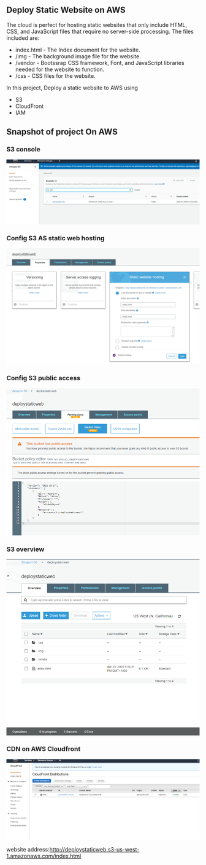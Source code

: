## Deploy Static Website on AWS
The cloud is perfect for hosting static websites that only include HTML, CSS, and JavaScript files that require no server-side processing.
The files included are: 

- index.html - The Index document for the website.
- /img - The background image file for the website.
- /vendor - Bootssrap CSS framework, Font, and JavaScript libraries needed for the website to function.
- /css - CSS files for the website.

In this project, Deploy a static website to AWS using 
- S3 
- CloudFront
- IAM

## Snapshot of project On AWS

### S3 console
![S3 console](https://github.com/davincizhao/Education/blob/main/CloudComputing/CloudDevOpsEngineer/01_DeployStaticWebsiteOn_AWS/s3_console.png)
### Config S3 AS static web hosting
![web_hosting](https://github.com/davincizhao/Education/blob/main/CloudComputing/CloudDevOpsEngineer/01_DeployStaticWebsiteOn_AWS/web_hosting.png)
### Config S3 public access
![public_access](https://github.com/davincizhao/Education/blob/main/CloudComputing/CloudDevOpsEngineer/01_DeployStaticWebsiteOn_AWS/public_access.png)
### S3 overview
![S3 overview](https://github.com/davincizhao/Education/blob/main/CloudComputing/CloudDevOpsEngineer/01_DeployStaticWebsiteOn_AWS/s3_snapshot.png)
### CDN on AWS Cloudfront 
![Cloudfront](https://github.com/davincizhao/Education/blob/main/CloudComputing/CloudDevOpsEngineer/01_DeployStaticWebsiteOn_AWS/cloudfront.png)


website address:http://deploystaticweb.s3-us-west-1.amazonaws.com/index.html


